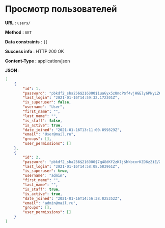 # Просмотр пользователей


**URL** : `users/`

**Method** : `GET`

**Data constraints** : `{}`

**Success info** : HTTP 200 OK

**Content-Type** : application/json

**JSON** :

```json
[
    {
        "id": 1,
        "password": "pbkdf2_sha256$216000$1uaGyx5zUmcP$f4vjHGEly6PNyLZ6jBmRUsEtOaZ6n1yBlKM64ixHahs=",
        "last_login": "2021-01-16T14:59:32.172301Z",
        "is_superuser": false,
        "username": "User",
        "first_name": "",
        "last_name": "",
        "is_staff": false,
        "is_active": true,
        "date_joined": "2021-01-16T13:11:00.899829Z",
        "email": "User@mail.ru",
        "groups": [],
        "user_permissions": []
    },
    {
        "id": 2,
        "password": "pbkdf2_sha256$216000$7q48dKf2zKlj$hkbcxrKZO6zZiE/Xs2cnh9x9dp28JJP5Zb6EcbvxaKU=",
        "last_login": "2021-01-16T14:58:08.503961Z",
        "is_superuser": true,
        "username": "admin",
        "first_name": "",
        "last_name": "",
        "is_staff": true,
        "is_active": true,
        "date_joined": "2021-01-16T14:56:38.025352Z",
        "email": "admin@mail.ru",
        "groups": [],
        "user_permissions": []
    }
]
```